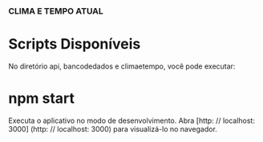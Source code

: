 ### CLIMA E TEMPO ATUAL

# Scripts Disponíveis
No diretório api, bancodedados e climaetempo, você pode executar:

# npm start
Executa o aplicativo no modo de desenvolvimento. Abra [http: // localhost: 3000] (http: // localhost: 3000) para visualizá-lo no navegador.
